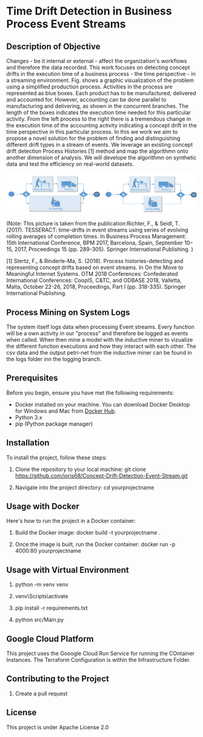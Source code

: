 # Time Drift Detection in Business Process Event Streams

## Description of Objective
Changes - be it internal or external - affect the organization's workflows and therefore the data recorded. This work focuses on detecting concept drifts in the execution time of a business process - the time perspective - in a streaming environment. Fig. shows a graphic visualization of the problem using a simplified production process. Activities in the process are represented as blue boxes. Each product has to be manufactured, delivered and accounted for. However, accounting can be done parallel to manufacturing and delivering, as shown in the concurrent branches. The length of the boxes indicates the execution time needed for this particular activity. From the left process to the right there is a tremendous change in the execution time of the accounting activity indicating a concept drift in the time perspective in this particular process. In this we work we aim to propose a novel solution for the problem of finding and distinguishing different drift types in a stream of events. We leverage an existing concept drift detection Process Histories [1] method and map the algorithmn onto another dimension of analysis. We will develope the algorithmn on synthetic data and test the efficiency on real-world datasets.

![Visually Represented Concept Drift in the Time Perspective](Images/timedriftpicture.png)

(Note: This picture is taken from the publication:Richter, F., & Seidl, T. (2017). TESSERACT: time-drifts in event streams using series of evolving rolling averages of completion times. In Business Process Management: 15th International Conference, BPM 2017, Barcelona, Spain, September 10–15, 2017, Proceedings 15 (pp. 289-305). Springer International Publishing. )

[1] Stertz, F., & Rinderle-Ma, S. (2018). Process histories-detecting and representing concept drifts based on event streams. In On the Move to Meaningful Internet Systems. OTM 2018 Conferences: Confederated International Conferences: CoopIS, C&TC, and ODBASE 2018, Valletta, Malta, October 22-26, 2018, Proceedings, Part I (pp. 318-335). Springer International Publishing.

## Process Mining on System Logs
The system itself logs data when processing Event streams. Every function will be a own activity in our "process" and therefore be logged as events when called. When then mine a model with the inductive miner to vizualize the different function executions and how they interact with each other. The csv data and the output petri-net from the inductive miner can be found in the logs folder inn the logging branch.

## Prerequisites

Before you begin, ensure you have met the following requirements:
- Docker installed on your machine. You can download Docker Desktop for Windows and Mac from [Docker Hub](https://hub.docker.com/?overlay=onboarding).
- Python 3.x
- pip (Python package manager)

## Installation

To install the project, follow these steps:

1. Clone the repository to your local machine:
     git clone https://github.com/joris68/Concept-Drift-Detection-Event-Stream.git

2.  Navigate into the project directory:
     cd yourprojectname

## Usage with Docker

Here's how to run the project in a Docker container:

1. Build the Docker image:
     docker build -t yourprojectname .

2. Once the image is built, run the Docker container:
     docker run -p 4000:80 yourprojectname

## Usage with Virtual Environment
1. python -m venv venv

2. venv\Scripts\activate

3. pip install -r requirements.txt

4. python src/Main.py

## Google Cloud Platform
This project uses the Gooogle Cloud Run Service for running the COntainer Instances. The Terraform Configuration is within the Infrastructure Folder.



## Contributing to the Project

1. Create a pull request


## License

This project is under Apache License 2.0
